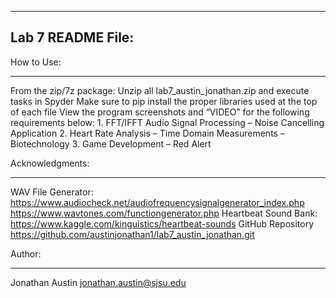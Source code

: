 ------------------
Lab 7 README File:
------------------

How to Use:
***************

From the zip/7z package:
Unzip all lab7_austin_jonathan.zip and execute tasks in Spyder
Make sure to pip install the proper libraries used at the top of each file
View the program screenshots and “VIDEO” for the following requirements below:
		1. FFT/IFFT Audio Signal Processing – Noise Cancelling Application
2. Heart Rate Analysis – Time Domain Measurements – Biotechnology
3. Game Development – Red Alert

Acknowledgments:
***********

WAV File Generator:
https://www.audiocheck.net/audiofrequencysignalgenerator_index.php 
https://www.wavtones.com/functiongenerator.php 
Heartbeat Sound Bank:
https://www.kaggle.com/kinguistics/heartbeat-sounds 
GitHub Repository
	https://github.com/austinjonathan1/lab7_austin_jonathan.git 

Author:
*******

Jonathan Austin <jonathan.austin@sjsu.edu>

